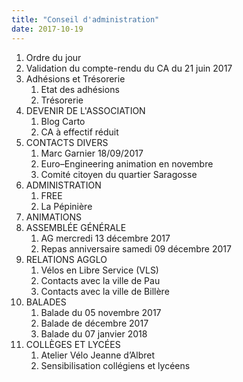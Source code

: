 ```yaml
---
title: "Conseil d'administration"
date: 2017-10-19
---
```


1. Ordre du jour
1. Validation du compte-rendu du CA du 21 juin 2017
1. Adhésions et Trésorerie
   1. Etat des adhésions
   1. Trésorerie
1. DEVENIR DE L'ASSOCIATION
   1. Blog Carto
   1. CA à effectif réduit
1. CONTACTS DIVERS
   1. Marc Garnier 18/09/2017
   1. Euro–Engineering animation en novembre
   1. Comité citoyen du quartier Saragosse
1. ADMINISTRATION
   1. FREE
   1. La Pépinière
1. ANIMATIONS
1. ASSEMBLÉE GÉNÉRALE
   1. AG mercredi 13 décembre 2017
   1. Repas anniversaire samedi 09 décembre 2017
1. RELATIONS AGGLO
   1. Vélos en Libre Service (VLS)
   1. Contacts avec la ville de Pau
   1. Contacts avec la ville de Billère
1. BALADES
   1. Balade du 05 novembre 2017
   1. Balade de décembre 2017
   1. Balade du 07 janvier 2018
1. COLLÈGES ET LYCÉES
   1. Atelier Vélo Jeanne d’Albret
   1. Sensibilisation collégiens et lycéens
